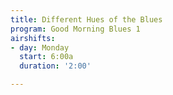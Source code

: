 ```yaml
---
title: Different Hues of the Blues
program: Good Morning Blues 1
airshifts:
- day: Monday
  start: 6:00a
  duration: '2:00'

---
```

